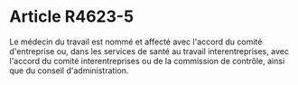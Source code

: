 # Article R4623-5

Le médecin du travail est nommé et affecté avec l'accord du comité d'entreprise ou, dans les services de santé au travail interentreprises, avec l'accord du comité interentreprises ou de la commission de contrôle, ainsi que du conseil d'administration.